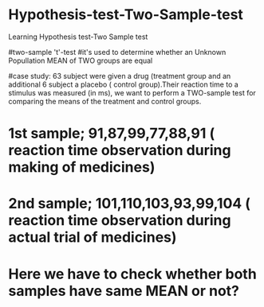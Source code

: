 # Hypothesis-test-Two-Sample-test
Learning Hypothesis test-Two Sample test

#two-sample 't'-test
#it's used to determine whether an Unknown Popullation MEAN of TWO groups are equal

#case study: 63 subject were given a drug (treatment group and an additional 6 subject a placebo ( control group).Their reaction time to a stimulus was measured (in ms), we want to perform a TWO-sample test for comparing the means of the treatment and control groups.
# 1st sample; 91,87,99,77,88,91  ( reaction time observation during making of medicines)
# 2nd sample; 101,110,103,93,99,104 ( reaction time observation during actual trial of medicines)

# Here we have to check whether both samples have same MEAN or not?

